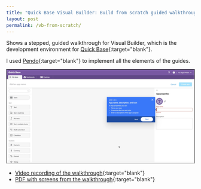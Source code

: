 ```yaml
---
title: "Quick Base Visual Builder: Build from scratch guided walkthrough"
layout: post
permalink: /vb-from-scratch/
---
```

Shows a stepped, guided walkthrough for Visual Builder, which is the development environment for [Quick Base](https://www.quickbase.com){:target="blank"}.

I used [Pendo](https://pendo.io){:target="blank"} to implement all the elements of the guides.

![](/assets/images/vb-scratch.png)

- [Video recording of the walkthrough](/assets/videos/visual-builder-tour-startfromscratch.mp4){:target="blank"}
- [PDF with screens from the walkthrough](/assets/pdf/visual-builder-tour-startfromscratch.pdf){:target="blank"}
